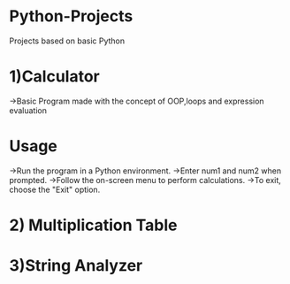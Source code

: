 # Python-Projects
Projects based on basic Python

# 1)Calculator
->Basic Program made with the concept of OOP,loops and expression evaluation
# Usage
->Run the program in a Python environment.
->Enter num1 and num2 when prompted.
->Follow the on-screen menu to perform calculations.
->To exit, choose the "Exit" option.

# 2) Multiplication Table
# 3)String Analyzer
